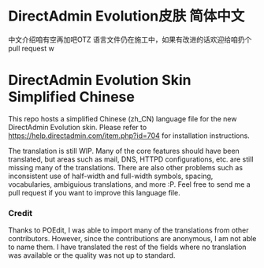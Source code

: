 # DirectAdmin Evolution皮肤 简体中文
中文介绍咱有空再加吧OTZ
语言文件仍在施工中，如果有改进的话欢迎给咱扔个pull request w

# DirectAdmin Evolution Skin Simplified Chinese
This repo hosts a simplified Chinese (zh_CN) language file for the new DirectAdmin Evolution skin.
Please refer to https://help.directadmin.com/item.php?id=704 for installation instructions.

The translation is still WIP. Many of the core features should have been translated, but areas such as mail, DNS, HTTPD configurations, etc. are still missing many of the translations. There are also other problems such as inconsistent use of half-width and full-width symbols, spacing, vocabularies, ambiguious translations, and more :P. Feel free to send me a pull request if you want to improve this language file.

### Credit
Thanks to POEdit, I was able to import many of the translations from other contributors. However, since the contributions are anonymous, I am not able to name them. I have translated the rest of the fields where no translation was available or the quality was not up to standard.